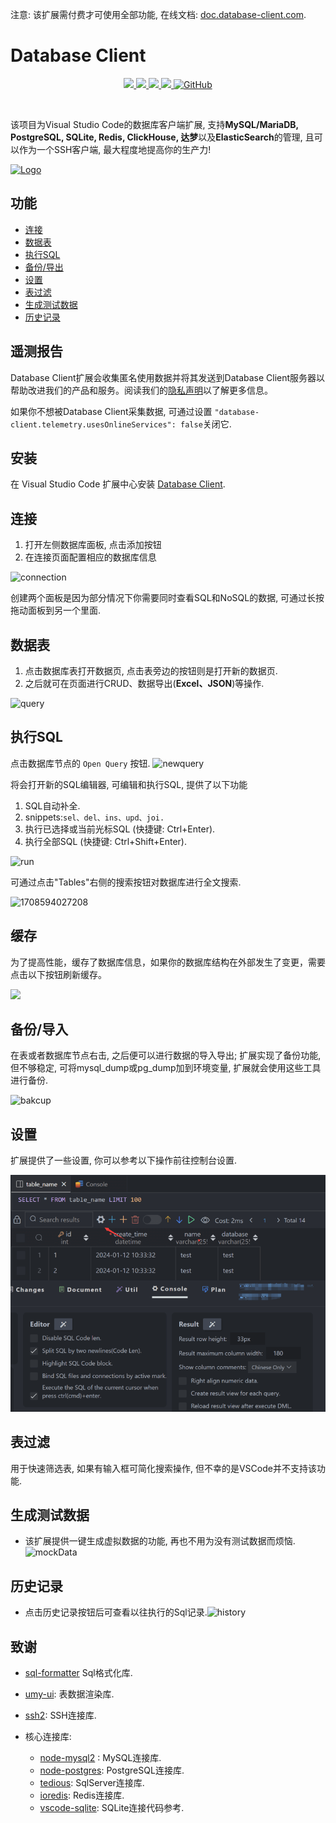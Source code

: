 注意: 该扩展需付费才可使用全部功能, 在线文档: [doc.database-client.com](https://doc.database-client.com/#/zh/).

# Database Client

<p align="center">
<a href="https://marketplace.visualstudio.com/items?itemName=cweijan.vscode-mysql-client2">
    <img src="https://img.shields.io/vscode-marketplace/v/cweijan.vscode-mysql-client2.svg?label=vscode%20marketplace">
  </a>
  <a href="https://marketplace.visualstudio.com/items?itemName=cweijan.vscode-mysql-client2">
    <img src="https://img.shields.io/visual-studio-marketplace/i/cweijan.vscode-mysql-client2">
  </a>
  <a href="https://github.com/cweijan/vscode-database-client">
    <img src="https://img.shields.io/github/stars/cweijan/vscode-database-client?logo=github&style=flat">
  </a>
  <a href="https://marketplace.visualstudio.com/items?itemName=cweijan.vscode-mysql-client2">
    <img src="https://img.shields.io/vscode-marketplace/r/cweijan.vscode-mysql-client2.svg">
  </a>
  <a href="https://marketplace.visualstudio.com/items?itemName=cweijan.vscode-mysql-client2">
  <img alt="GitHub" src="https://img.shields.io/github/license/cweijan/vscode-database-client">
  </a>
</p>
<br>

该项目为Visual Studio Code的数据库客户端扩展, 支持**MySQL/MariaDB, PostgreSQL, SQLite, Redis, ClickHouse, 达梦**以及**ElasticSearch**的管理, 且可以作为一个SSH客户端, 最大程度地提高你的生产力!

[![Logo](https://database-client.com/text_logo.png)](https://database-client.com)

## 功能

- [连接](#连接)
- [数据表](#数据表)
- [执行SQL](#执行SQL)
- [备份/导出](#备份/导出)
- [设置](#设置)
- [表过滤](#表过滤)
- [生成测试数据](#生成测试数据)
- [历史记录](#历史记录)

## 遥测报告

Database Client扩展会收集匿名使用数据并将其发送到Database Client服务器以帮助改进我们的产品和服务。阅读我们的[隐私声明](https://database-client.com/#/privacyPolicy)以了解更多信息。

如果你不想被Database Client采集数据, 可通过设置 `"database-client.telemetry.usesOnlineServices": false`关闭它.

## 安装

在 Visual Studio Code 扩展中心安装 [Database Client](https://marketplace.visualstudio.com/items?itemName=cweijan.vscode-mysql-client2).

## 连接

1. 打开左侧数据库面板, 点击添加按钮
2. 在连接页面配置相应的数据库信息

![connection](https://doc.database-client.com/images/connection.jpg)

创建两个面板是因为部分情况下你需要同时查看SQL和NoSQL的数据, 可通过长按拖动面板到另一个里面.

## 数据表

1. 点击数据库表打开数据页, 点击表旁边的按钮则是打开新的数据页.
2. 之后就可在页面进行CRUD、数据导出(**Excel、JSON**)等操作.

![query](https://doc.database-client.com/images/view.png)

## 执行SQL

点击数据库节点的 `Open Query` 按钮.
![newquery](https://doc.database-client.com/images/newquery.jpg)

将会打开新的SQL编辑器, 可编辑和执行SQL, 提供了以下功能

1. SQL自动补全.
2. snippets:`sel、del、ins、upd、joi.`
3. 执行已选择或当前光标SQL (快捷键: Ctrl+Enter).
4. 执行全部SQL (快捷键: Ctrl+Shift+Enter).

![run](https://doc.database-client.com/images/run.jpg)

可通过点击"Tables"右侧的搜索按钮对数据库进行全文搜索.

![1708594027208](https://file+.vscode-resource.vscode-cdn.net/d%3A/git/dbclient/vscode-database-client-pri/image/README/1708594027208.png)

## 缓存

为了提高性能，缓存了数据库信息，如果你的数据库结构在外部发生了变更，需要点击以下按钮刷新缓存。

![](https://doc.database-client.com/image/connection/1638342622208.png)

## 备份/导入

在表或者数据库节点右击, 之后便可以进行数据的导入导出; 扩展实现了备份功能, 但不够稳定, 可将mysql_dump或pg_dump加到环境变量, 扩展就会使用这些工具进行备份.

![bakcup](https://doc.database-client.com/images/Backup.jpg)

## 设置

扩展提供了一些设置, 你可以参考以下操作前往控制台设置.

![1708593458624](image/README_CN/1708593458624.png)

## 表过滤

用于快速筛选表, 如果有输入框可简化搜索操作, 但不幸的是VSCode并不支持该功能.

## 生成测试数据

- 该扩展提供一键生成虚拟数据的功能, 再也不用为没有测试数据而烦恼.![mockData](https://doc.database-client.com/image/minor/mockData.jpg)

## 历史记录

- 点击历史记录按钮后可查看以往执行的Sql记录.![history](images/history.jpg)

## 致谢

- [sql-formatter](https://github.com/zeroturnaround/sql-formatter) Sql格式化库.
- [umy-ui](https://github.com/u-leo/umy-ui): 表数据渲染库.
- [ssh2](https://github.com/mscdex/ssh2): SSH连接库.
- 核心连接库:

  - [node-mysql2](https://github.com/sidorares/node-mysql2) : MySQL连接库.
  - [node-postgres](https://github.com/brianc/node-postgres): PostgreSQL连接库.
  - [tedious](https://github.com/tediousjs/tedious): SqlServer连接库.
  - [ioredis](https://github.com/luin/ioredis): Redis连接库.
  - [vscode-sqlite](https://github.com/AlexCovizzi/vscode-sqlite): SQLite连接代码参考.
